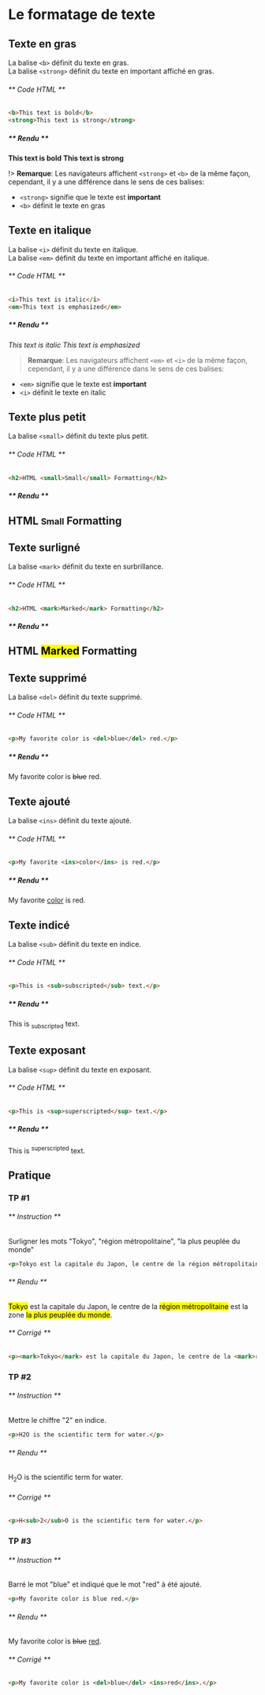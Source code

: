 # Le formatage de texte

## Texte en gras

La balise `<b>` définit du texte en gras.  
La balise `<strong>` définit du texte en important affiché en gras.

<!-- tabs:start -->

###### ** Code HTML **

```html
<b>This text is bold</b>
<strong>This text is strong</strong>
```

##### ** Rendu **

<b>This text is bold</b>
<strong>This text is strong</strong>

<!-- tabs:end -->

!> **Remarque**: Les navigateurs affichent `<strong>` et `<b>` de la même façon, cependant, il y a une différence dans le sens de ces balises: 
- `<strong>` signifie que le texte est **important**
- `<b>` définit le texte en gras


## Texte en italique

La balise `<i>` définit du texte en italique.  
La balise `<em>` définit du texte en important affiché en italique.

<!-- tabs:start -->

###### ** Code HTML **

```html
<i>This text is italic</i>
<em>This text is emphasized</em>
```

##### ** Rendu **

<i>This text is italic</i>
<em>This text is emphasized</em>

<!-- tabs:end -->

> **Remarque**: Les navigateurs affichent `<em>` et `<i>` de la même façon, cependant, il y a une différence dans le sens de ces balises: 
- `<em>` signifie que le texte est **important**
- `<i>` définit le texte en italic

## Texte plus petit

La balise `<small>` définit du texte plus petit.

<!-- tabs:start -->

###### ** Code HTML **

```html
<h2>HTML <small>Small</small> Formatting</h2>
```

##### ** Rendu **

<h2>HTML <small>Small</small> Formatting</h2>

<!-- tabs:end -->

## Texte surligné

La balise `<mark>` définit du texte en surbrillance.

<!-- tabs:start -->

###### ** Code HTML **

```html
<h2>HTML <mark>Marked</mark> Formatting</h2>
```

##### ** Rendu **

<h2>HTML <mark>Marked</mark> Formatting</h2>

<!-- tabs:end -->

## Texte supprimé

La balise `<del>` définit du texte supprimé.

<!-- tabs:start -->

###### ** Code HTML **

```html
<p>My favorite color is <del>blue</del> red.</p>
```

##### ** Rendu **

<p>My favorite color is <del>blue</del> red.</p>

<!-- tabs:end -->

## Texte ajouté

La balise `<ins>` définit du texte ajouté.

<!-- tabs:start -->

###### ** Code HTML **

```html
<p>My favorite <ins>color</ins> is red.</p>
```

##### ** Rendu **

<p>My favorite <ins>color</ins> is red.</p>

<!-- tabs:end -->

## Texte indicé

La balise `<sub>` définit du texte en indice.

<!-- tabs:start -->

###### ** Code HTML **

```html
<p>This is <sub>subscripted</sub> text.</p>
```

##### ** Rendu **

<p>This is <sub>subscripted</sub> text.</p>

<!-- tabs:end -->

## Texte exposant

La balise `<sup>` définit du texte en exposant.

<!-- tabs:start -->

###### ** Code HTML **

```html
<p>This is <sup>superscripted</sup> text.</p>
```

##### ** Rendu **

<p>This is <sup>superscripted</sup> text.</p>

<!-- tabs:end -->


## Pratique

### TP #1

<!-- tabs:start -->

###### ** Instruction **

Surligner les mots "Tokyo", "région métropolitaine", "la plus peuplée du monde"

```html
<p>Tokyo est la capitale du Japon, le centre de la région métropolitaine est la zone la plus peuplée du monde.</p>
```

###### ** Rendu **

<p><mark>Tokyo</mark> est la capitale du Japon, le centre de la <mark>région métropolitaine</mark> est la zone <mark>la plus peuplée du monde</mark>.</p>

###### ** Corrigé **

```html
<p><mark>Tokyo</mark> est la capitale du Japon, le centre de la <mark>région métropolitaine</mark> est la zone <mark>la plus peuplée du monde</mark>.</p>
```

<!-- tabs:end -->

### TP #2

<!-- tabs:start -->

###### ** Instruction **

Mettre le chiffre "2" en indice.

```html
<p>H2O is the scientific term for water.</p>
```

###### ** Rendu **

<p>H<sub>2</sub>O is the scientific term for water.</p>

###### ** Corrigé **

```html
<p>H<sub>2</sub>O is the scientific term for water.</p>
```

<!-- tabs:end -->

### TP #3

<!-- tabs:start -->

###### ** Instruction **

Barré le mot "blue" et indiqué que le mot "red" à été ajouté.

```html
<p>My favorite color is blue red.</p>
```

###### ** Rendu **

<p>My favorite color is <del>blue</del> <ins>red</ins>.</p>

###### ** Corrigé **

```html
<p>My favorite color is <del>blue</del> <ins>red</ins>.</p>
```

<!-- tabs:end -->